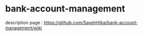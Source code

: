 # bank-account-management

description page : https://github.com/SayehHiba/bank-account-management/wiki
